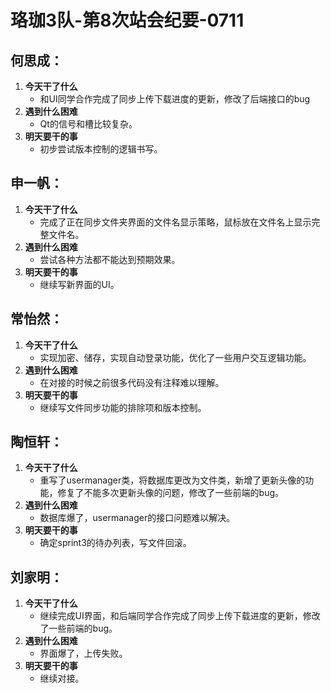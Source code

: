 # 珞珈3队-第8次站会纪要-0711

## 何思成：
1. **今天干了什么**
   - 和UI同学合作完成了同步上传下载进度的更新，修改了后端接口的bug
2. **遇到什么困难**
   - Qt的信号和槽比较复杂。
3. **明天要干的事**
   - 初步尝试版本控制的逻辑书写。

## 申一帆：
1. **今天干了什么**
   - 完成了正在同步文件夹界面的文件名显示策略，鼠标放在文件名上显示完整文件名。
2. **遇到什么困难**
   - 尝试各种方法都不能达到预期效果。
3. **明天要干的事**
   - 继续写新界面的UI。

## 常怡然：
1. **今天干了什么**
   - 实现加密、储存，实现自动登录功能，优化了一些用户交互逻辑功能。
2. **遇到什么困难**
   - 在对接的时候之前很多代码没有注释难以理解。
3. **明天要干的事**
   - 继续写文件同步功能的排除项和版本控制。

## 陶恒轩：
1. **今天干了什么**
   - 重写了usermanager类，将数据库更改为文件类，新增了更新头像的功能，修复了不能多次更新头像的问题，修改了一些前端的bug。
2. **遇到什么困难**
   - 数据库爆了，usermanager的接口问题难以解决。
3. **明天要干的事**
   - 确定sprint3的待办列表，写文件回滚。

## 刘家明：
1. **今天干了什么**
   - 继续完成UI界面，和后端同学合作完成了同步上传下载进度的更新，修改了一些前端的bug。
2. **遇到什么困难**
   - 界面爆了，上传失败。
3. **明天要干的事**
   - 继续对接。
